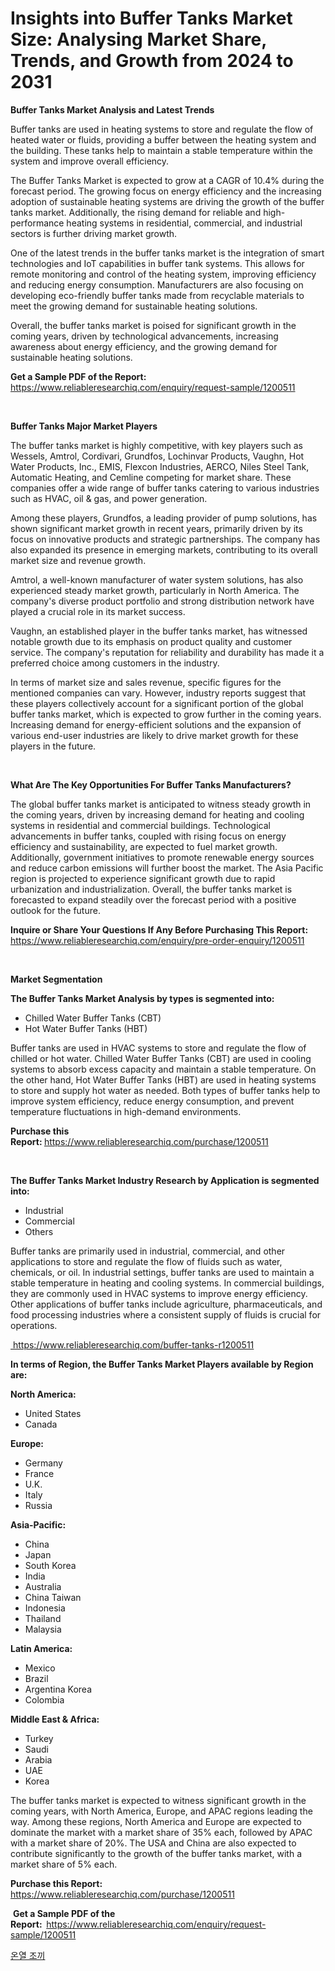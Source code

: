 <p><h1>Insights into Buffer Tanks Market Size: Analysing Market Share, Trends, and Growth from 2024 to 2031</h1></p><p><strong>Buffer Tanks Market Analysis and Latest Trends</strong></p>
<p><p>Buffer tanks are used in heating systems to store and regulate the flow of heated water or fluids, providing a buffer between the heating system and the building. These tanks help to maintain a stable temperature within the system and improve overall efficiency.</p><p>The Buffer Tanks Market is expected to grow at a CAGR of 10.4% during the forecast period. The growing focus on energy efficiency and the increasing adoption of sustainable heating systems are driving the growth of the buffer tanks market. Additionally, the rising demand for reliable and high-performance heating systems in residential, commercial, and industrial sectors is further driving market growth.</p><p>One of the latest trends in the buffer tanks market is the integration of smart technologies and IoT capabilities in buffer tank systems. This allows for remote monitoring and control of the heating system, improving efficiency and reducing energy consumption. Manufacturers are also focusing on developing eco-friendly buffer tanks made from recyclable materials to meet the growing demand for sustainable heating solutions.</p><p>Overall, the buffer tanks market is poised for significant growth in the coming years, driven by technological advancements, increasing awareness about energy efficiency, and the growing demand for sustainable heating solutions.</p></p>
<p><strong>Get a Sample PDF of the Report:&nbsp;</strong> <a href="https://www.reliableresearchiq.com/enquiry/request-sample/1200511">https://www.reliableresearchiq.com/enquiry/request-sample/1200511</a></p>
<p>&nbsp;</p>
<p><strong>Buffer Tanks Major Market Players</strong></p>
<p><p>The buffer tanks market is highly competitive, with key players such as Wessels, Amtrol, Cordivari, Grundfos, Lochinvar Products, Vaughn, Hot Water Products, Inc., EMIS, Flexcon Industries, AERCO, Niles Steel Tank, Automatic Heating, and Cemline competing for market share. These companies offer a wide range of buffer tanks catering to various industries such as HVAC, oil & gas, and power generation.</p><p>Among these players, Grundfos, a leading provider of pump solutions, has shown significant market growth in recent years, primarily driven by its focus on innovative products and strategic partnerships. The company has also expanded its presence in emerging markets, contributing to its overall market size and revenue growth.</p><p>Amtrol, a well-known manufacturer of water system solutions, has also experienced steady market growth, particularly in North America. The company's diverse product portfolio and strong distribution network have played a crucial role in its market success.</p><p>Vaughn, an established player in the buffer tanks market, has witnessed notable growth due to its emphasis on product quality and customer service. The company's reputation for reliability and durability has made it a preferred choice among customers in the industry.</p><p>In terms of market size and sales revenue, specific figures for the mentioned companies can vary. However, industry reports suggest that these players collectively account for a significant portion of the global buffer tanks market, which is expected to grow further in the coming years. Increasing demand for energy-efficient solutions and the expansion of various end-user industries are likely to drive market growth for these players in the future.</p></p>
<p>&nbsp;</p>
<p><strong>What Are The Key Opportunities For Buffer Tanks Manufacturers?</strong></p>
<p><p>The global buffer tanks market is anticipated to witness steady growth in the coming years, driven by increasing demand for heating and cooling systems in residential and commercial buildings. Technological advancements in buffer tanks, coupled with rising focus on energy efficiency and sustainability, are expected to fuel market growth. Additionally, government initiatives to promote renewable energy sources and reduce carbon emissions will further boost the market. The Asia Pacific region is projected to experience significant growth due to rapid urbanization and industrialization. Overall, the buffer tanks market is forecasted to expand steadily over the forecast period with a positive outlook for the future.</p></p>
<p><strong>Inquire or Share Your Questions If Any Before Purchasing This Report:</strong> <a href="https://www.reliableresearchiq.com/enquiry/pre-order-enquiry/1200511">https://www.reliableresearchiq.com/enquiry/pre-order-enquiry/1200511</a></p>
<p>&nbsp;</p>
<p><strong>Market Segmentation</strong></p>
<p><strong>The Buffer Tanks Market Analysis by types is segmented into:</strong></p>
<p><ul><li>Chilled Water Buffer Tanks (CBT)</li><li>Hot Water Buffer Tanks (HBT)</li></ul></p>
<p><p>Buffer tanks are used in HVAC systems to store and regulate the flow of chilled or hot water. Chilled Water Buffer Tanks (CBT) are used in cooling systems to absorb excess capacity and maintain a stable temperature. On the other hand, Hot Water Buffer Tanks (HBT) are used in heating systems to store and supply hot water as needed. Both types of buffer tanks help to improve system efficiency, reduce energy consumption, and prevent temperature fluctuations in high-demand environments.</p></p>
<p><strong>Purchase this Report:&nbsp;</strong><a href="https://www.reliableresearchiq.com/purchase/1200511">https://www.reliableresearchiq.com/purchase/1200511</a></p>
<p>&nbsp;</p>
<p><strong>The Buffer Tanks Market Industry Research by Application is segmented into:</strong></p>
<p><ul><li>Industrial</li><li>Commercial</li><li>Others</li></ul></p>
<p><p>Buffer tanks are primarily used in industrial, commercial, and other applications to store and regulate the flow of fluids such as water, chemicals, or oil. In industrial settings, buffer tanks are used to maintain a stable temperature in heating and cooling systems. In commercial buildings, they are commonly used in HVAC systems to improve energy efficiency. Other applications of buffer tanks include agriculture, pharmaceuticals, and food processing industries where a consistent supply of fluids is crucial for operations.</p></p>
<p><a href="https://www.reliableresearchiq.com/buffer-tanks-r1200511">&nbsp;https://www.reliableresearchiq.com/buffer-tanks-r1200511</a></p>
<p><strong>In terms of Region, the Buffer Tanks Market Players available by Region are:</strong></p>
<p>
    <p> <strong> North America: </strong>
        <ul>
            <li>United States</li>
            <li>Canada</li>
        </ul>
        </p> 
    <p> <strong> Europe: </strong>
        <ul>
            <li>Germany</li>
            <li>France</li>
            <li>U.K.</li>
            <li>Italy</li>
            <li>Russia</li>
        </ul>
        </p> 
    <p> <strong> Asia-Pacific: </strong>
        <ul>
            <li>China</li>
            <li>Japan</li>
            <li>South Korea</li>
            <li>India</li>
            <li>Australia</li>
            <li>China Taiwan</li>
            <li>Indonesia</li>
            <li>Thailand</li>
            <li>Malaysia</li>
        </ul>
        </p> 
    <p> <strong> Latin America: </strong>
        <ul>
            <li>Mexico</li>
            <li>Brazil</li>
            <li>Argentina Korea</li>
            <li>Colombia</li>
        </ul>
        </p> 
    <p> <strong> Middle East & Africa: </strong>
        <ul>
            <li>Turkey</li>
            <li>Saudi</li>
            <li>Arabia</li>
            <li>UAE</li>
            <li>Korea</li>
        </ul>
    </p>
    </p>
<p><p>The buffer tanks market is expected to witness significant growth in the coming years, with North America, Europe, and APAC regions leading the way. Among these regions, North America and Europe are expected to dominate the market with a market share of 35% each, followed by APAC with a market share of 20%. The USA and China are also expected to contribute significantly to the growth of the buffer tanks market, with a market share of 5% each.</p></p>
<p><strong>Purchase this Report: </strong><a href="https://www.reliableresearchiq.com/purchase/1200511">https://www.reliableresearchiq.com/purchase/1200511</a></p>
<p>&nbsp;<strong>Get a Sample PDF of the Report:&nbsp;&nbsp;</strong><a href="https://www.reliableresearchiq.com/enquiry/request-sample/1200511">https://www.reliableresearchiq.com/enquiry/request-sample/1200511</a></p>
<p><strong></strong></p>
<p><p><a href="https://github.com/vdhdwjyp90142/Market-Research-Report-List-3/blob/main/881796144283.md">온열 조끼</a></p></p>